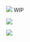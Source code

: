 ![](https://files.catbox.moe/iu5zdp.png)
WIP

![](https://media.tenor.com/qp1p4B_KtzAAAAAM/slingshot-catshot.gif)

![](https://files.catbox.moe/t7gvle.gif)

